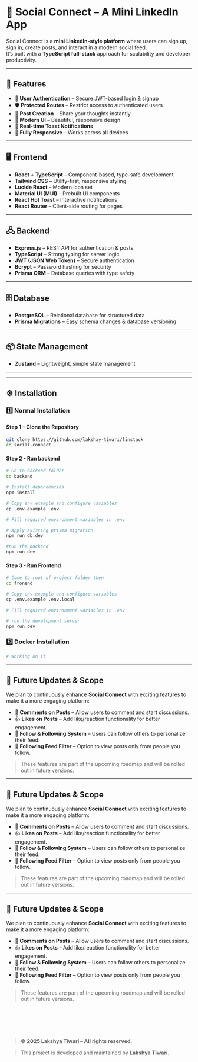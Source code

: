 # 🚀 Social Connect – A Mini LinkedIn App

Social Connect is a **mini LinkedIn-style platform** where users can sign up, sign in, create posts, and interact in a modern social feed.  
It’s built with a **TypeScript full-stack** approach for scalability and developer productivity.

---

## 📸 Features
- 🔐 **User Authentication** – Secure JWT-based login & signup
- 🛡 **Protected Routes** – Restrict access to authenticated users
- 📝 **Post Creation** – Share your thoughts instantly
- 🎨 **Modern UI** – Beautiful, responsive design
- 🔔 **Real-time Toast Notifications**
- 📱 **Fully Responsive** – Works across all devices

---

## 🖥 Frontend
- **React + TypeScript** – Component-based, type-safe development
- **Tailwind CSS** – Utility-first, responsive styling
- **Lucide React** – Modern icon set
- **Material UI (MUI)** – Prebuilt UI components
- **React Hot Toast** – Interactive notifications
- **React Router** – Client-side routing for pages

---

## 🖧 Backend
- **Express.js** – REST API for authentication & posts
- **TypeScript** – Strong typing for server logic
- **JWT (JSON Web Token)** – Secure authentication
- **Bcrypt** – Password hashing for security
- **Prisma ORM** – Database queries with type safety

---

## 🗄 Database
- **PostgreSQL** – Relational database for structured data
- **Prisma Migrations** – Easy schema changes & database versioning

---

## 📦 State Management
- **Zustand** – Lightweight, simple state management
---


---

## ⚙️ Installation  

### **1️⃣ Normal Installation**  

#### **Step 1 – Clone the Repository**  
```bash
git clone https://github.com/lakshay-tiwari/linstack
cd social-connect
```

#### **Step 2 - Run backend**
```bash
# Go to backend folder
cd backend

# Install dependencies
npm install

# Copy env example and configure variables
cp .env.example .env

# Fill required environment variables in .env

# Apply existing prisma migration
npm run db:dev

#run the backend 
npm run dev 
```


#### **Step 3 - Run Frontend**
```bash
# Come to root of project folder then
cd fronend 

# Copy env example and configure variables
cp .env.example .env.local

# Fill required environment variables in .env

# run the development server
npm run dev 
```

### **2️⃣ Docker Installation**
```bash
# Working on it 
```


---

## 📅 Future Updates & Scope  

We plan to continuously enhance **Social Connect** with exciting features to make it a more engaging platform:  

- 💬 **Comments on Posts** – Allow users to comment and start discussions.  
- 👍 **Likes on Posts** – Add like/reaction functionality for better engagement.  
- 🤝 **Follow & Following System** – Users can follow others to personalize their feed.  
- 📰 **Following Feed Filter** – Option to view posts only from people you follow.  

> These features are part of the upcoming roadmap and will be rolled out in future versions.
---

## 📅 Future Updates & Scope  

We plan to continuously enhance **Social Connect** with exciting features to make it a more engaging platform:  

- 💬 **Comments on Posts** – Allow users to comment and start discussions.  
- 👍 **Likes on Posts** – Add like/reaction functionality for better engagement.  
- 🤝 **Follow & Following System** – Users can follow others to personalize their feed.  
- 📰 **Following Feed Filter** – Option to view posts only from people you follow.  

> These features are part of the upcoming roadmap and will be rolled out in future versions.
---

## 📅 Future Updates & Scope  

We plan to continuously enhance **Social Connect** with exciting features to make it a more engaging platform:  

- 💬 **Comments on Posts** – Allow users to comment and start discussions.  
- 👍 **Likes on Posts** – Add like/reaction functionality for better engagement.  
- 🤝 **Follow & Following System** – Users can follow others to personalize their feed.  
- 📰 **Following Feed Filter** – Option to view posts only from people you follow.  

> These features are part of the upcoming roadmap and will be rolled out in future versions.


<br><br>
---
> **© 2025 Lakshya Tiwari – All rights reserved.**

> This project is developed and maintained by **Lakshya Tiwari**.
